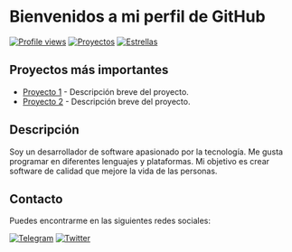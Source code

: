 # Bienvenidos a mi perfil de GitHub

[![Profile views](https://img.shields.io/github/followers/tu_usuario?label=Profile%20views&style=flat-square)](https://github.com/tu_usuario)
[![Proyectos](https://img.shields.io/badge/Proyectos-5-blue?style=flat-square)](https://github.com/tu_usuario?tab=repositories)
[![Estrellas](https://img.shields.io/github/stars/tu_usuario?style=flat-square)](https://github.com/tu_usuario)

## Proyectos más importantes

- [Proyecto 1](https://github.com/tu_usuario/proyecto-1) - Descripción breve del proyecto.
- [Proyecto 2](https://github.com/tu_usuario/proyecto-2) - Descripción breve del proyecto.

## Descripción

Soy un desarrollador de software apasionado por la tecnología. Me gusta programar en diferentes lenguajes y plataformas. Mi objetivo es crear software de calidad que mejore la vida de las personas.

## Contacto

Puedes encontrarme en las siguientes redes sociales:

[![Telegram](https://img.shields.io/badge/Telegram-tu_usuario-blue?logo=telegram&style=flat-square)](https://t.me/tu_usuario)
[![Twitter](https://img.shields.io/twitter/follow/tu_usuario?label=Twitter&style=social)](https://twitter.com/tu_usuario)
